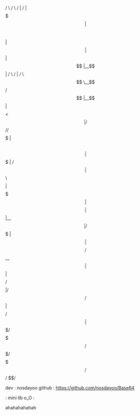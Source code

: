 /       \                                /      \ /  |  /  |
$$$$$$$  |  ______    _______   ______  /$$$$$$  |$$ |  $$ |
$$ |__$$ | /      \  /       | /      \ $$ \__$$/ $$ |__$$ |
$$    $$<  $$$$$$  |/$$$$$$$/ /$$$$$$  |$$      \ $$    $$ |
$$$$$$$  | /    $$ |$$      \ $$    $$ |$$$$$$$  |$$$$$$$$ |
$$ |__$$ |/$$$$$$$ | $$$$$$  |$$$$$$$$/ $$ \__$$ |      $$ |
$$    $$/ $$    $$ |/     $$/ $$       |$$    $$/       $$ |
$$$$$$$/   $$$$$$$/ $$$$$$$/   $$$$$$$/  $$$$$$/        $$/

dev    : nosdayoo
github : https://github.com/nosdayoo/Base64

: mini lib o_O :

ahahahahahah
